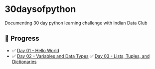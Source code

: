 # 30daysofpython
Documenting 30 day python learning challenge with Indian Data Club

## 📅 Progress

- ✅ [Day 01 - Hello World](./Day01)
- ✅ [Day 02 - Variables and Data Types](./Day02)
✅ [Day 03 - Lists, Tuples, and Dictionaries](./Day03)
